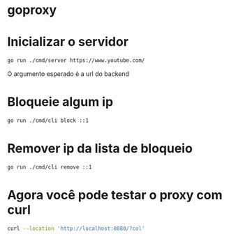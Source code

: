 # goproxy

# Inicializar o servidor

```sh
go run ./cmd/server https://www.youtube.com/
```

O argumento esperado é a url do backend

# Bloqueie algum ip

```sh
go run ./cmd/cli block ::1
```

# Remover ip da lista de bloqueio

```sh
go run ./cmd/cli remove ::1
```

# Agora você pode testar o proxy com curl

```sh
curl --location 'http://localhost:8080/?col'
```
